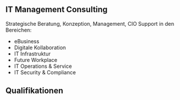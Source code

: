 ## <i class="fa fa-compass" aria-hidden="true"></i> IT Management Consulting
Strategische Beratung, Konzeption, Management, CIO Support in den Bereichen:  
* eBusiness
* Digitale Kollaboration
* IT Infrastruktur 
* Future Workplace
* IT Operations & Service
* IT Security & Compliance

## <i class="fa fa-certificate" aria-hidden="true"></i> Qualifikationen

